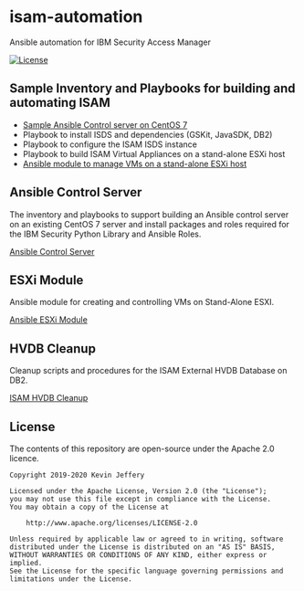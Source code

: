 # isam-automation
Ansible automation for IBM Security Access Manager

[![License](https://img.shields.io/badge/License-Apache%202.0-blue.svg)](https://opensource.org/licenses/Apache-2.0)
## Sample Inventory and Playbooks for building and automating ISAM
* [Sample Ansible Control server on CentOS 7](#ansible-control-server)
* Playbook to install ISDS and dependencies (GSKit, JavaSDK, DB2)
* Playbook to configure the ISAM ISDS instance
* Playbook to build ISAM Virtual Appliances on a stand-alone ESXi host
* [Ansible module to manage VMs on a stand-alone ESXi host](#esxi-module)

## Ansible Control Server
The inventory and playbooks to support building an Ansible control server on an existing CentOS 7 server and install packages and roles required for the IBM Security Python Library and Ansible Roles.

[Ansible Control Server](https://techlink.microknight.com/2019/06/23/ansible-control-system-for-isam/)

## ESXi Module
Ansible module for creating and controlling VMs on Stand-Alone ESXI.

[Ansible ESXi Module](https://techlink.microknight.com/2019/11/19/ansible-esxi-module/)

## HVDB Cleanup
Cleanup scripts and procedures for the ISAM External HVDB Database on DB2.

[ISAM HVDB Cleanup](https://techlink.microknight.com/2020/08/29/isam-hvdb-cleanup/)

## License

The contents of this repository are open-source under the Apache 2.0 licence.

```
Copyright 2019-2020 Kevin Jeffery

Licensed under the Apache License, Version 2.0 (the "License");
you may not use this file except in compliance with the License.
You may obtain a copy of the License at

    http://www.apache.org/licenses/LICENSE-2.0

Unless required by applicable law or agreed to in writing, software
distributed under the License is distributed on an "AS IS" BASIS,
WITHOUT WARRANTIES OR CONDITIONS OF ANY KIND, either express or implied.
See the License for the specific language governing permissions and
limitations under the License.
```
